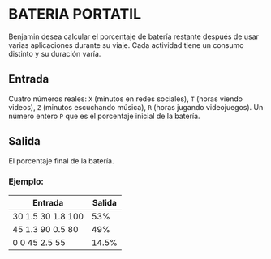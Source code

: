 
# BATERIA PORTATIL

Benjamin desea calcular el porcentaje de batería restante después de usar varias aplicaciones durante su viaje. Cada actividad tiene un consumo distinto y su duración varía.

## Entrada

Cuatro números reales: `X` (minutos en redes sociales), `T` (horas viendo videos), `Z` (minutos escuchando música), `R` (horas jugando videojuegos).
Un número entero `P` que es el porcentaje inicial de la batería.

## Salida

El porcentaje final de la batería.

### Ejemplo:

| Entrada | Salida |
|--|--|
| 30 1.5 30 1.8 100 | 53% |
| 45 1.3 90 0.5 80 | 49% |
| 0 0 45 2.5 55 | 14.5% |
